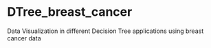 # DTree_breast_cancer
Data Visualization in different Decision Tree applications using breast cancer data

